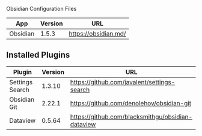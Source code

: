 
Obsidian Configuration Files

| App | Version | URL |
| ---- | ---- | ---- |
| Obsidian | 1.5.3 | https://obsidian.md/ |

## Installed Plugins

| Plugin | Version | URL |
| ---- | ---- | ---- |
| Settings Search | 1.3.10 | https://github.com/javalent/settings-search |
| Obsidian Git | 2.22.1 | https://github.com/denolehov/obsidian-git |
| Dataview | 0.5.64 | https://github.com/blacksmithgu/obsidian-dataview |

